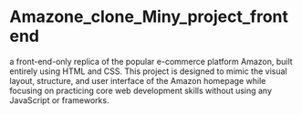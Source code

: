 # Amazone_clone_Miny_project_frontend
a front-end-only replica of the popular e-commerce platform Amazon, built entirely using HTML and CSS. This project is designed to mimic the visual layout, structure, and user interface of the Amazon homepage while focusing on practicing core web development skills without using any JavaScript or frameworks.
